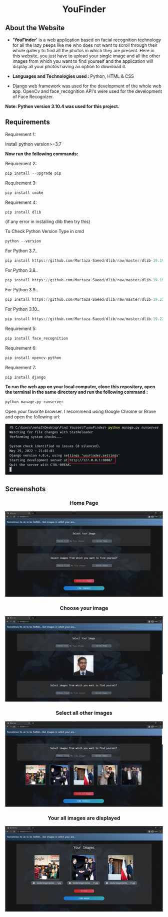 <h1 align='center'>YouFinder</h1>

## About the Website

- <b>'YouFinder'</b>  is a web application based on facial recognition technology for all the lazy peeps like me who does not want to scroll through their whole gallery to find all the photos in which they are present. Here in this website, you just have to upload your single image and all the other images from which you want to find yourself and the application will display all your photos having an option to download it. 

- <b>Languages and Technologies used : </b> Python, HTML & CSS
- Django web framework was used for the development of the whole web app. OpenCv and face_recognition API's were used for the development of Face Recognizer. 



**Note: Python version 3.10.4 was used for this project.**



## Requirements
Requirement 1: 

Install python version>=3.7

**Now run the following commands:**

Requirement 2: 
```python
pip install --upgrade pip
``` 
Requirement 3: 
```python
pip install cmake 
```
Requirement 4: 
```python
pip install dlib
``` 
(if any error in installing dlib then try this) 

To Check Python Version Type in cmd
```python
python --version
```
For Python 3.7..
```python
pip install https://github.com/Murtaza-Saeed/dlib/raw/master/dlib-19.19.0-cp37-cp37m-win_amd64.whl
```

For Python 3.8..
```python
pip install https://github.com/Murtaza-Saeed/dlib/raw/master/dlib-19.19.0-cp38-cp38-win_amd64.whl
```
For Python 3.9..
```python
pip install https://github.com/Murtaza-Saeed/dlib/raw/master/dlib-19.22.1-cp39-cp39-win_amd64.whl
```
For Python 3.10..
```python
pip install https://github.com/Murtaza-Saeed/dlib/raw/master/dlib-19.22.99-cp310-cp310-win_amd64.whl
```
Requirement 5: 
```python
pip install face_recognition
```
Requirement 6: 
```python
pip install opencv-python
```
Requirement 7: 
```python
pip install django
```

**To run the web app on your local computer, clone this repository, open the terminal in the same directory and run the following command :**
```python
python manage.py runserver
```
Open your favorite browser. I recommend using Google Chrome or Brave and open the following url:

![](Website_Screenshots/5.jpg)


## Screenshots
<h3 align='center'>Home Page</h3>

![](Website_Screenshots/1.jpg)
<h3 align='center'>Choose your image</h3>

![](Website_Screenshots/2.jpg)
<h3 align='center'>Select all other images</h3>

![](Website_Screenshots/3.jpg)
<h3 align='center'>Your all images are displayed</h3>

![](Website_Screenshots/4.jpg)

